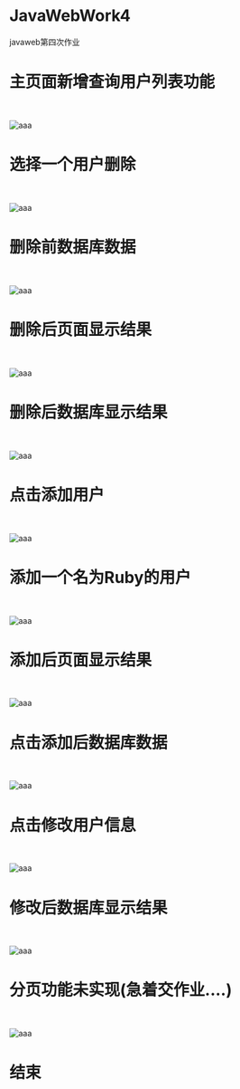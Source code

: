 # JavaWebWork4
javaweb第四次作业
<h1>主页面新增查询用户列表功能</h1> <br>

![aaa](img_work/4_1.png)

<h1>选择一个用户删除</h1> <br>

![aaa](img_work/4_2.png)

<h1>删除前数据库数据</h1> <br>

![aaa](img_work/4_3.png)

<h1>删除后页面显示结果</h1> <br>

![aaa](img_work/4_4.png)


<h1>删除后数据库显示结果</h1> <br>

![aaa](img_work/4_5.png)

<h1>点击添加用户</h1> <br>

![aaa](img_work/4_6.png)


<h1>添加一个名为Ruby的用户</h1> <br>

![aaa](img_work/4_7.png)


<h1>添加后页面显示结果</h1> <br>

![aaa](img_work/4_8.png)


<h1>点击添加后数据库数据</h1> <br>

![aaa](img_work/4_9.png)


<h1>点击修改用户信息</h1> <br>

![aaa](img_work/4_10.png)

<h1>修改后数据库显示结果</h1> <br>

![aaa](img_work/4_11.png)


<h1>分页功能未实现(急着交作业....)</h1> <br>

![aaa](img_work/4_12.png)

<h1>结束</h1>
